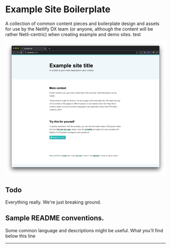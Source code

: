 # Example Site Boilerplate

A collection of common content pieces and boilerplate design and assets for use by the Netlify DX team (or anyone, although the content will be rather Netli-centric) when creating example and demo sites. test

![A screenshot](screenshot.png)

## Todo

Everything really. We're just breaking ground.


## Sample README conventions.

Some common language and descriptions might be useful. What you'll find below this line

---

